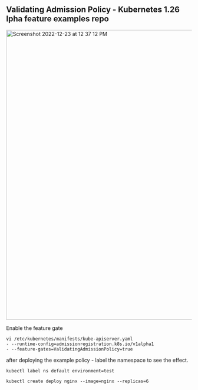 
## Validating Admission Policy - Kubernetes 1.26 lpha feature examples repo


<img width="787" alt="Screenshot 2022-12-23 at 12 37 12 PM" src="https://user-images.githubusercontent.com/8190114/209288910-4bd7eaba-e826-4c6e-aa84-13df6a3030c3.png">


Enable the feature gate

```
vi /etc/kubernetes/manifests/kube-apiserver.yaml
- --runtime-config=admissionregistration.k8s.io/v1alpha1
- --feature-gates=ValidatingAdmissionPolicy=true
```

after deploying the example policy - label the namespace to see the effect. 
```
kubectl label ns default environment=test

kubectl create deploy nginx --image=nginx --replicas=6
```
